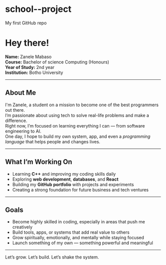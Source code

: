 # school--project
My first GitHub repo

# Hey there!

**Name:** Zanele Mabaso  
**Course:** Bachelor of science Computing (Honours)  
**Year of Study:**  2nd year  
**Institution:** Botho University

---

## About Me

I'm Zanele, a student on a mission to become one of the best programmers out there.  
I’m passionate about using tech to solve real-life problems and make a difference.  
Right now, I’m focused on learning everything I can — from software engineering to AI.  
One day, I hope to build my own system, app, and even a *programming language* that helps people and changes lives.

---

## What I’m Working On

- Learning **C++** and improving my coding skills daily  
- Exploring **web development**, **databases**, and **React**  
- Building my **GitHub portfolio** with projects and experiments  
- Creating a strong foundation for future business and tech ventures

---

## Goals

- Become highly skilled in coding, especially in areas that push me creatively  
- Build tools, apps, or systems that add real value to others  
- Grow spiritually, emotionally, and mentally while staying focused  
- Launch something of my own — something powerful and meaningful

---

Let’s grow. Let’s build. Let’s shake the system.
